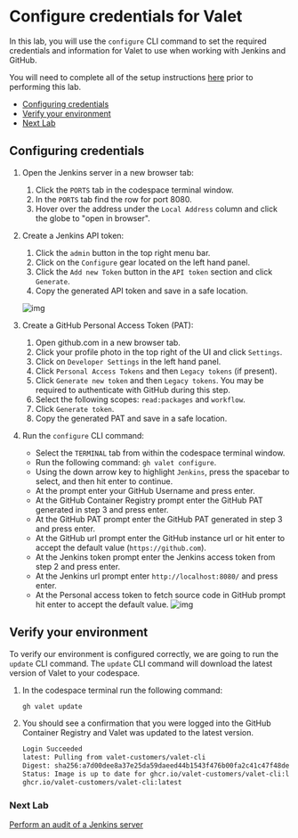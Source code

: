 # Configure credentials for Valet

In this lab, you will use the `configure` CLI command to set the required credentials and information for Valet to use when working with Jenkins and GitHub.

You will need to complete all of the setup instructions [here](./readme.md#configure-your-codespace) prior to performing this lab.

- [Configuring credentials](#configuring-credentials)
- [Verify your environment](#verify-your-environment)
- [Next Lab](#next-lab)

## Configuring credentials

1. Open the Jenkins server in a new browser tab:
   1. Click the `PORTS` tab in the codespace terminal window.
   2. In the `PORTS` tab find the row for port 8080.
   3. Hover over the address under the `Local Address` column and click the globe to "open in browser".

2. Create a Jenkins API token:
   1. Click the `admin` button in the top right menu bar.
   2. Click on the `Configure` gear located on the left hand panel.
   3. Click the `Add new Token` button in the `API token` section and click `Generate`.
   4. Copy the generated API token and save in a safe location.

   ![img](https://user-images.githubusercontent.com/19557880/184041667-d06cb7f2-a885-474e-b728-7567314aeaf3.png)

3. Create a GitHub Personal Access Token (PAT):
    1. Open github.com in a new browser tab.
    2. Click your profile photo in the top right of the UI and click `Settings`.
    3. Click on `Developer Settings` in the left hand panel.
    4. Click `Personal Access Tokens` and then `Legacy tokens` (if present).
    5. Click `Generate new token` and then `Legacy tokens`. You may be required to authenticate with GitHub during this step.
    6. Select the following scopes: `read:packages` and `workflow`.
    7. Click `Generate token`.
    8. Copy the generated PAT and save in a safe location.
4. Run the `configure` CLI command:
   - Select the `TERMINAL` tab from within the codespace terminal window.
   - Run the following command: `gh valet configure`.
   - Using the down arrow key to highlight `Jenkins`, press the spacebar to select, and then hit enter to continue.
   - At the prompt enter your GitHub Username and press enter.
   - At the GitHub Container Registry prompt enter the GitHub PAT generated in step 3 and press enter.
   - At the GitHub PAT prompt enter the GitHub PAT generated in step 3 and press enter.
   - At the GitHub url prompt enter the GitHub instance url or hit enter to accept the default value (`https://github.com`).
   - At the Jenkins token prompt enter the Jenkins access token from step 2 and press enter.
   - At the Jenkins url prompt enter `http://localhost:8080/` and press enter.
   - At the Personal access token to fetch source code in GitHub prompt hit enter to accept the default value.
   ![img](https://user-images.githubusercontent.com/19557880/184041328-ce54ea22-b0cd-4c84-b02c-10ad7b09ad89.png)

## Verify your environment

To verify our environment is configured correctly, we are going to run the `update` CLI command. The `update` CLI command will download the latest version of Valet to your codespace.

1. In the codespace terminal run the following command:

   ```bash
   gh valet update
   ```

2. You should see a confirmation that you were logged into the GitHub Container Registry and Valet was updated to the latest version.

   ```bash
   Login Succeeded
   latest: Pulling from valet-customers/valet-cli
   Digest: sha256:a7d00dee8a37e25da59daeed44b1543f476b00fa2c41c47f48deeaf34a215bbb
   Status: Image is up to date for ghcr.io/valet-customers/valet-cli:latest
   ghcr.io/valet-customers/valet-cli:latest
   ```

### Next Lab

[Perform an audit of a Jenkins server](2-audit.md#perform-an-audit-of-a-jenkins-server)
